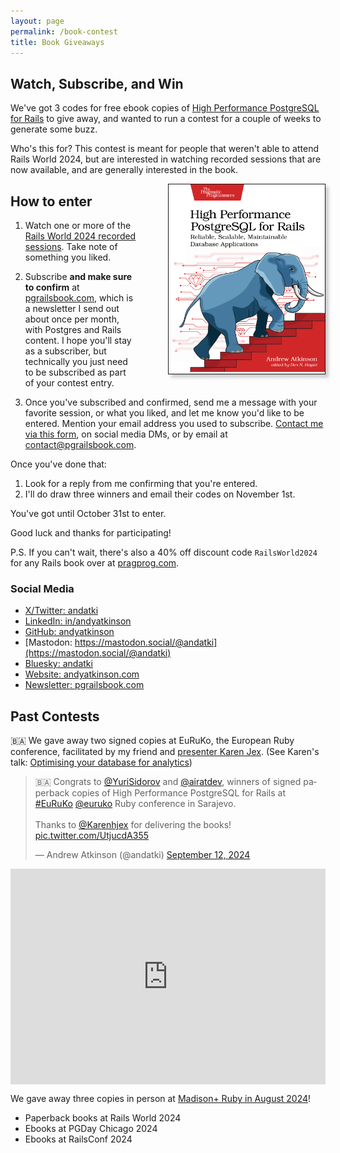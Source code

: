 ```yaml
---
layout: page
permalink: /book-contest
title: Book Giveaways
---
```


## Watch, Subscribe, and Win

We've got 3 codes for free ebook copies of [High Performance PostgreSQL for Rails](/pgrailsbook) to give away, and wanted to run a contest for a couple of weeks to generate some buzz.

Who's this for? This contest is meant for people that weren't able to attend Rails World 2024, but are interested in watching recorded sessions that are now available, and are generally interested in the book.

<div style="float:right;width:250px;border:1px solid;box-shadow:5px 5px 5px #ccc;margin:0 0 0 50px;">
<img src="/assets/images/pages/high-performance-postgresql-for-rails-book-cover.jpg"/>
</div>

## How to enter

1. Watch one or more of the [Rails World 2024 recorded sessions](https://www.youtube.com/watch?v=-cEn_83zRFw&list=PLHFP2OPUpCeb182aDN5cKZTuyjn3Tdbqx). Take note of something you liked.

1. Subscribe **and make sure to confirm** at [pgrailsbook.com](https://pgrailsbook.com), which is a newsletter I send out about once per month, with Postgres and Rails content. I hope you'll stay as a subscriber, but technically you just need to be subscribed as part of your contest entry.

1. Once you've subscribed and confirmed, send me a message with your favorite session, or what you liked, and let me know you'd like to be entered. Mention your email address you used to subscribe. [Contact me via this form](/contact), on social media DMs, or by email at contact@pgrailsbook.com.

Once you've done that:

1. Look for a reply from me confirming that you're entered.
1. I'll do draw three winners and email their codes on November 1st.

You've got until October 31st to enter.

Good luck and thanks for participating!

P.S. If you can't wait, there's also a 40% off discount code `RailsWorld2024` for any Rails book over at [pragprog.com](https://pragprog.com).

### Social Media

- [X/Twitter: andatki](https://x.com/andatki)
- [LinkedIn: in/andyatkinson](https://www.linkedin.com/in/andyatkinson/)
- [GitHub: andyatkinson](https://github.com/andyatkinson/)
- [Mastodon: https://mastodon.social/@andatki](https://mastodon.social/@andatki)
- [Bluesky: andatki](https://bsky.app/profile/andatki.bsky.social)
- [Website: andyatkinson.com](https://andyatkinson.com)
- [Newsletter: pgrailsbook.com](https://pgrailsbook.com)

## Past Contests

🇧🇦 We gave away two signed copies at EuRuKo, the European Ruby conference, facilitated by my friend and [presenter Karen Jex](https://x.com/andatki/status/1825864383320215784). (See Karen's talk: [Optimising your database for analytics](https://2024.euruko.org/speakers/karen_jex))

<blockquote class="twitter-tweet"><p lang="en" dir="ltr">🇧🇦 Congrats to <a href="https://twitter.com/YuriSidorov?ref_src=twsrc%5Etfw">@YuriSidorov</a> and <a href="https://twitter.com/airatdev?ref_src=twsrc%5Etfw">@airatdev</a>, winners of signed paperback copies of High Performance PostgreSQL for Rails at <a href="https://twitter.com/hashtag/EuRuKo?src=hash&amp;ref_src=twsrc%5Etfw">#EuRuKo</a> <a href="https://twitter.com/euruko?ref_src=twsrc%5Etfw">@euruko</a> Ruby conference in Sarajevo.<br><br>Thanks to <a href="https://twitter.com/Karenhjex?ref_src=twsrc%5Etfw">@Karenhjex</a> for delivering the books! <a href="https://t.co/UtjucdA355">pic.twitter.com/UtjucdA355</a></p>&mdash; Andrew Atkinson (@andatki) <a href="https://twitter.com/andatki/status/1834124787930775963?ref_src=twsrc%5Etfw">September 12, 2024</a></blockquote> <script async src="https://platform.twitter.com/widgets.js" charset="utf-8"></script>

<div style="position: relative; padding-bottom: 68.50618458610847%; height: 0;"><iframe src="https://www.loom.com/embed/9068ac7cda3c46e1b4d17900b47a4baf?sid=9990b4b7-d8ee-415d-874b-ef71237022d6" frameborder="0" webkitallowfullscreen mozallowfullscreen allowfullscreen style="position: absolute; top: 0; left: 0; width: 100%; height: 100%;"></iframe></div>

We gave away three copies in person at [Madison+ Ruby in August 2024](/blog/2024/08/13/madison-plus-ruby-conference-recap)!

- Paperback books at Rails World 2024
- Ebooks at PGDay Chicago 2024
- Ebooks at RailsConf 2024

